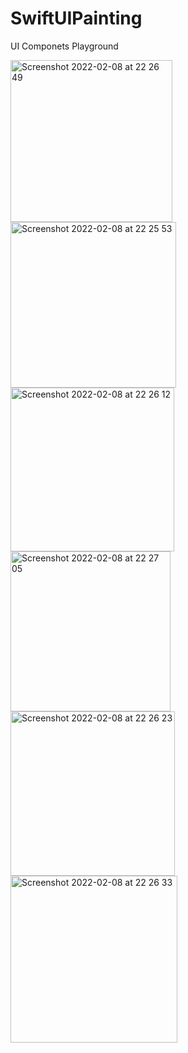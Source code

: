 # SwiftUIPainting
UI Componets
Playground 


<img width="259" alt="Screenshot 2022-02-08 at 22 26 49" src="https://user-images.githubusercontent.com/7153849/153079855-be6cd8f1-9a4f-4ead-924b-f6fd94c65b3f.png">

<img width="265" alt="Screenshot 2022-02-08 at 22 25 53" src="https://user-images.githubusercontent.com/7153849/153079866-35c5568d-1213-4794-af3f-a0dd42b6a52d.png">

<img width="262" alt="Screenshot 2022-02-08 at 22 26 12" src="https://user-images.githubusercontent.com/7153849/153079870-0a90a8e0-41e8-453c-ab33-d3c4d9c478d9.png">

<img width="256" alt="Screenshot 2022-02-08 at 22 27 05" src="https://user-images.githubusercontent.com/7153849/153079892-429ab8e7-2e91-443c-aa44-0e281404c910.png">

<img width="263" alt="Screenshot 2022-02-08 at 22 26 23" src="https://user-images.githubusercontent.com/7153849/153079905-b9b74573-6b56-4b9b-a117-31f86d8dc3e4.png">

<img width="267" alt="Screenshot 2022-02-08 at 22 26 33" src="https://user-images.githubusercontent.com/7153849/153079919-a9514be1-c55c-4ed2-9d1d-213fbb197871.png">


